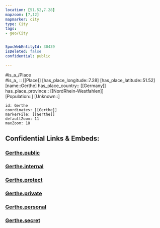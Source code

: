 ```yaml
---
location: [51.52,7.28] 
mapzoom: [7,12] 
mapmarker: city 
type: City
tags:
- geo/City


SpocWebEntityId: 30439
isDeleted: false
confidential: public

---
```

#is_a_/Place  
#is_a_ :: [[Place]] 
[has_place_longitude::7.28] 
[has_place_latitude::51.52] 
[name::Gerthe] 
has_place_country:: [[Germany]]  
has_place_province:: [[NordRhein-Westfahlen]]  
[Population::] 
[Unknown::] 


```leaflet
id: Gerthe
coordinates: [[Gerthe]] 
markerFile: [[Gerthe]] 
defaultZoom: 11 
maxZoom: 18
```


## Confidential Links & Embeds: 

### [Gerthe.public](/_public/\Earth\Continent\Europe\Europe~Central\Germany\Germany~West\Nordrhein-Westfalen\counties~NW\BochumGerthe.public.md) 

### [Gerthe.internal](/_internal/\Earth\Continent\Europe\Europe~Central\Germany\Germany~West\Nordrhein-Westfalen\counties~NW\BochumGerthe.internal.md) 

### [Gerthe.protect](/_protect/\Earth\Continent\Europe\Europe~Central\Germany\Germany~West\Nordrhein-Westfalen\counties~NW\BochumGerthe.protect.md) 

### [Gerthe.private](/_private/\Earth\Continent\Europe\Europe~Central\Germany\Germany~West\Nordrhein-Westfalen\counties~NW\BochumGerthe.private.md) 

### [Gerthe.personal](/_personal/\Earth\Continent\Europe\Europe~Central\Germany\Germany~West\Nordrhein-Westfalen\counties~NW\BochumGerthe.personal.md) 

### [Gerthe.secret](/_secret/\Earth\Continent\Europe\Europe~Central\Germany\Germany~West\Nordrhein-Westfalen\counties~NW\BochumGerthe.secret.md)

